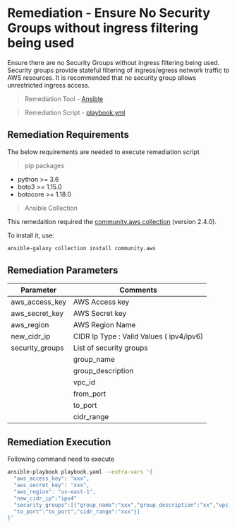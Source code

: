 # Remediation - Ensure No Security Groups without ingress filtering being used
Ensure there are no Security Groups without ingress filtering being used. Security groups provide stateful filtering of ingress/egress network traffic to AWS resources. It is recommended that no security group allows unrestricted ingress access.

> Remediation Tool   - [Ansible](https://www.ansible.com/)

> Remediation Script - [playbook.yml](playbook.yml)

## Remediation Requirements
The below requirements are needed to execute remediation script

> pip packages
- python >= 3.6
- boto3 >= 1.15.0
- botocore >= 1.18.0

> Ansible Collection

This remedaition required the [community.aws collection](https://galaxy.ansible.com/community/aws) (version 2.4.0).

To install it, use: 
```sh
ansible-galaxy collection install community.aws
```

## Remediation Parameters

| Parameter | Comments                                 |
|---------|------------------------------------------|
| aws_access_key | AWS Access key                           |
| aws_secret_key | AWS Secret key                           |
| aws_region | AWS Region Name                          |
| new_cidr_ip        | CIDR Ip Type : Valid Values ( ipv4/ipv6) |
| security_groups | List of security groups                  |
        | group_name | Security Group Name                      |
        | group_description | Security Group Description               |
        | vpc_id  | vpc_id                                   |
        | from_port | Starting Of Port Range                   |
        | to_port | End Port of Port range                   |
        | cidr_range | CIDR Range                               |



## Remediation Execution
Following command need to execute
```sh
ansible-playbook playbook.yaml --extra-vars '{
  "aws_access_key": "xxx",
  "aws_secret_key": "xxx",
  "aws_region": "us-east-1",
  "new_cidr_ip":"ipv4"
  "security_groups":[{"group_name":"xxx","group_description":"xx","vpc_id":"vpc_id","from_port":"xxx",
  "to_port":"to_port","cidr_range":"xxx"}]
}'
```

